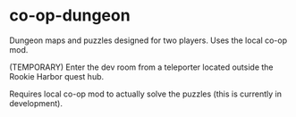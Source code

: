 # co-op-dungeon
Dungeon maps and puzzles designed for two players. Uses the local co-op mod.

(TEMPORARY)
Enter the dev room from a teleporter located outside the Rookie Harbor quest hub.

Requires local co-op mod to actually solve the puzzles (this is currently in development).
